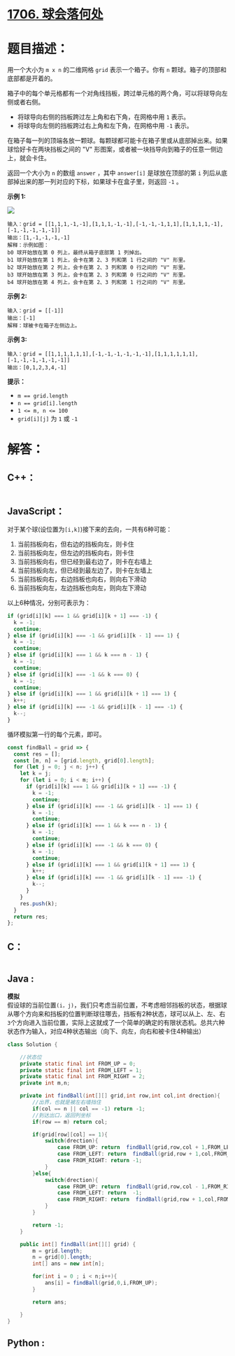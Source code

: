 # [1706. 球会落何处](https://leetcode-cn.com/problems/where-will-the-ball-fall/)

# 题目描述：

用一个大小为 `m x n` 的二维网格 `grid` 表示一个箱子。你有 `n` 颗球。箱子的顶部和底部都是开着的。

箱子中的每个单元格都有一个对角线挡板，跨过单元格的两个角，可以将球导向左侧或者右侧。

- 将球导向右侧的挡板跨过左上角和右下角，在网格中用 `1` 表示。
- 将球导向左侧的挡板跨过右上角和左下角，在网格中用 `-1` 表示。

在箱子每一列的顶端各放一颗球。每颗球都可能卡在箱子里或从底部掉出来。如果球恰好卡在两块挡板之间的 "V" 形图案，或者被一块挡导向到箱子的任意一侧边上，就会卡住。

返回一个大小为 `n` 的数组 `answer` ，其中 `answer[i]` 是球放在顶部的第 `i` 列后从底部掉出来的那一列对应的下标，如果球卡在盒子里，则返回 `-1` 。



**示例 1:**

![](https://assets.leetcode-cn.com/aliyun-lc-upload/uploads/2020/12/26/ball.jpg)

```
输入：grid = [[1,1,1,-1,-1],[1,1,1,-1,-1],[-1,-1,-1,1,1],[1,1,1,1,-1],[-1,-1,-1,-1,-1]]
输出：[1,-1,-1,-1,-1]
解释：示例如图：
b0 球开始放在第 0 列上，最终从箱子底部第 1 列掉出。
b1 球开始放在第 1 列上，会卡在第 2、3 列和第 1 行之间的 "V" 形里。
b2 球开始放在第 2 列上，会卡在第 2、3 列和第 0 行之间的 "V" 形里。
b3 球开始放在第 3 列上，会卡在第 2、3 列和第 0 行之间的 "V" 形里。
b4 球开始放在第 4 列上，会卡在第 2、3 列和第 1 行之间的 "V" 形里。
```

**示例 2:**

```
输入：grid = [[-1]]
输出：[-1]
解释：球被卡在箱子左侧边上。
```

**示例 3:**

```
输入：grid = [[1,1,1,1,1,1],[-1,-1,-1,-1,-1,-1],[1,1,1,1,1,1],[-1,-1,-1,-1,-1,-1]]
输出：[0,1,2,3,4,-1]
```

**提示：**

- `m == grid.length`
- `n == grid[i].length`
- `1 <= m, n <= 100`
- `grid[i][j]` 为 `1` 或 `-1`


# 解答：

## C++：

```cpp

```

## JavaScript：

对于某个球(设位置为`[i,k]`)接下来的去向，一共有6种可能：

1. 当前挡板向右，但右边的挡板向左，则卡住
2. 当前挡板向左，但左边的挡板向右，则卡住
3. 当前挡板向右，但已经到最右边了，则卡在右墙上
4. 当前挡板向左，但已经到最左边了，则卡在左墙上
5. 当前挡板向右，右边挡板也向右，则向右下滑动
6. 当前挡板向左，左边挡板也向左，则向左下滑动

以上6种情况，分别可表示为：
```JavaScript
if (grid[i][k] === 1 && grid[i][k + 1] === -1) {
  k = -1;
  continue;
} else if (grid[i][k] === -1 && grid[i][k - 1] === 1) {
  k = -1;
  continue;
} else if (grid[i][k] === 1 && k === n - 1) {
  k = -1;
  continue;
} else if (grid[i][k] === -1 && k === 0) {
  k = -1;
  continue;
} else if (grid[i][k] === 1 && grid[i][k + 1] === 1) {
  k++;
} else if (grid[i][k] === -1 && grid[i][k - 1] === -1) {
  k--;
}
```

循环模拟第一行的每个元素，即可。

```javascript
const findBall = grid => {
  const res = [];
  const [m, n] = [grid.length, grid[0].length];
  for (let j = 0; j < n; j++) {
    let k = j;
    for (let i = 0; i < m; i++) {
      if (grid[i][k] === 1 && grid[i][k + 1] === -1) {
        k = -1;
        continue;
      } else if (grid[i][k] === -1 && grid[i][k - 1] === 1) {
        k = -1;
        continue;
      } else if (grid[i][k] === 1 && k === n - 1) {
        k = -1;
        continue;
      } else if (grid[i][k] === -1 && k === 0) {
        k = -1;
        continue;
      } else if (grid[i][k] === 1 && grid[i][k + 1] === 1) {
        k++;
      } else if (grid[i][k] === -1 && grid[i][k - 1] === -1) {
        k--;
      }
    }
    res.push(k);
  }
  return res;
};
```

## C：

```c

```

## Java :
**模拟**  
假设球的当前位置`(i，j)`，我们只考虑当前位置，不考虑相邻挡板的状态，根据球从哪个方向来和挡板的位置判断球往哪去，挡板有2种状态，球可以从上、左、右`3`个方向进入当前位置，实际上这就成了一个简单的确定的有限状态机。总共六种状态作为输入，对应4种状态输出（向下、向左，向右和被卡住4种输出）
```java
class Solution {

    //状态位
    private static final int FROM_UP = 0;
    private static final int FROM_LEFT = 1;
    private static final int FROM_RIGHT = 2;
    private int m,n;

    private int findBall(int[][] grid,int row,int col,int drection){
        //出界，也就是被左右墙挡住
        if(col == n || col == -1) return -1;
        //到达出口，返回列坐标
        if(row == m) return col;

        if(grid[row][col] == 1){
            switch(drection){
                case FROM_UP: return  findBall(grid,row,col + 1,FROM_LEFT);
                case FROM_LEFT: return  findBall(grid,row + 1,col,FROM_UP);
                case FROM_RIGHT: return -1;
            }
        }else{
            switch(drection){
                case FROM_UP: return  findBall(grid,row,col - 1,FROM_RIGHT);
                case FROM_LEFT: return  -1;
                case FROM_RIGHT: return  findBall(grid,row + 1,col,FROM_UP);
            }
        }

        return -1;
    }

    public int[] findBall(int[][] grid) {
        m = grid.length;
        n = grid[0].length;
        int[] ans = new int[n];

        for(int i = 0 ; i < n;i++){
            ans[i] = findBall(grid,0,i,FROM_UP);
        }

        return ans;

    }
}
```

## Python :

```python

```

